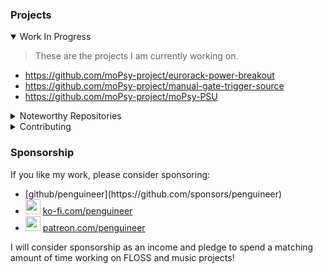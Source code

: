 ### Projects

<details open>
<summary>Work In Progress</summary>

> These are the projects I am currently working on.

* https://github.com/moPsy-project/eurorack-power-breakout
* https://github.com/moPsy-project/manual-gate-trigger-source
* https://github.com/moPsy-project/moPsy-PSU

</details>


<details>
<summary>Noteworthy Repositories</summary>

#### Public Appearances

* https://github.com/penguineer/blog.tuxathome.de
* https://github.com/penguineer/comment2gh
* https://github.com/penguineer/cv.penguineering.com

#### GTD and Information handling

* https://github.com/penguineer/DesktopPanel
* https://github.com/penguineer/ActionablesWeb

#### Data Integration

* https://github.com/penguineer/cleanURI
* https://github.com/penguineer/Rabbarkable
* https://github.com/penguineer/RedmineActionablesCollector
* https://github.com/penguineer/CalMixer

#### Synthesizer and Music

> Check out the [moPsy project](https://github.com/moPsy-project) for more!

* https://github.com/moPsy-project/moPsy-KiCad-resources
* https://github.com/moPsy-project/eurorack-power-breakout
* https://github.com/moPsy-project/manual-gate-trigger-source
* https://github.com/moPsy-project/moPsy-PSU

#### IoT and Smart Home Integration

* https://github.com/penguineer/SmartBedroomPanel
* https://github.com/penguineer/docker-kivy-rpi-headless
* https://github.com/penguineer/PingBoard
* https://github.com/penguineer/PingBoardDaemon

</details>

<details>
<summary>Contributing</summary>

* https://github.com/FreifunkMD
* https://github.com/netz39
* https://github.com/penguineer/tech-events-magdeburg

</details>

### Sponsorship

If you like my work, please consider sponsoring:
* <!-- img src="https://avatars.githubusercontent.com/u/2039739?s=64&v=4" width="24" style="border-radius: 50% !important; vertical-align: middle;"/--> [github/penguineer](https://github.com/sponsors/penguineer)
* <img src="https://github.githubassets.com/images/modules/site/icons/funding_platforms/ko_fi.svg" width="24" /> [ko-fi.com/penguineer](https://ko-fi.com/penguineer)
* <img src="https://github.githubassets.com/images/modules/site/icons/funding_platforms/patreon.svg" width="24" /> [patreon.com/penguineer](https://www.patreon.com/penguineer)

I will consider sponsorship as an income and pledge to spend a matching amount of time working on FLOSS and music projects!
